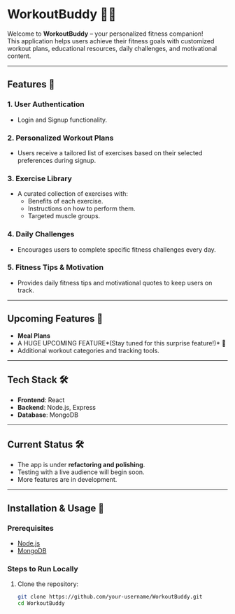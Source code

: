 # **WorkoutBuddy** 🏋️‍♂️

Welcome to **WorkoutBuddy** – your personalized fitness companion!  
This application helps users achieve their fitness goals with customized workout plans, educational resources, daily challenges, and motivational content.

---

## **Features** 🚀

### **1. User Authentication**
- Login and Signup functionality.

### **2. Personalized Workout Plans**
- Users receive a tailored list of exercises based on their selected preferences during signup.

### **3. Exercise Library**
- A curated collection of exercises with:
  - Benefits of each exercise.
  - Instructions on how to perform them.
  - Targeted muscle groups.

### **4. Daily Challenges**
- Encourages users to complete specific fitness challenges every day.

### **5. Fitness Tips & Motivation**
- Provides daily fitness tips and motivational quotes to keep users on track.

---

## **Upcoming Features** 🌟
- **Meal Plans** 
- A HUGE UPCOMING FEATURE*(Stay tuned for this surprise feature!)* 🥗
- Additional workout categories and tracking tools.

---

## **Tech Stack** 🛠️
- **Frontend**: React
- **Backend**: Node.js, Express
- **Database**: MongoDB

---

## **Current Status** 🛠️
- The app is under **refactoring and polishing**.
- Testing with a live audience will begin soon.
- More features are in development.

---

## **Installation & Usage** 🚧

### **Prerequisites**
- [Node.js](https://nodejs.org/)
- [MongoDB](https://www.mongodb.com/)

### **Steps to Run Locally**
1. Clone the repository:
   ```bash
   git clone https://github.com/your-username/WorkoutBuddy.git
   cd WorkoutBuddy
   
